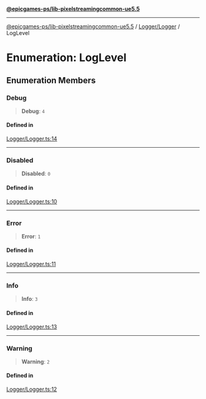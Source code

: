 [**@epicgames-ps/lib-pixelstreamingcommon-ue5.5**](../../../README.md)

***

[@epicgames-ps/lib-pixelstreamingcommon-ue5.5](../../../README.md) / [Logger/Logger](../README.md) / LogLevel

# Enumeration: LogLevel

## Enumeration Members

### Debug

> **Debug**: `4`

#### Defined in

[Logger/Logger.ts:14](https://github.com/mcottontensor/PixelStreamingInfrastructure/blob/457a0dc3b3c9a47385d92ffbc69496977cee683b/Common/src/Logger/Logger.ts#L14)

***

### Disabled

> **Disabled**: `0`

#### Defined in

[Logger/Logger.ts:10](https://github.com/mcottontensor/PixelStreamingInfrastructure/blob/457a0dc3b3c9a47385d92ffbc69496977cee683b/Common/src/Logger/Logger.ts#L10)

***

### Error

> **Error**: `1`

#### Defined in

[Logger/Logger.ts:11](https://github.com/mcottontensor/PixelStreamingInfrastructure/blob/457a0dc3b3c9a47385d92ffbc69496977cee683b/Common/src/Logger/Logger.ts#L11)

***

### Info

> **Info**: `3`

#### Defined in

[Logger/Logger.ts:13](https://github.com/mcottontensor/PixelStreamingInfrastructure/blob/457a0dc3b3c9a47385d92ffbc69496977cee683b/Common/src/Logger/Logger.ts#L13)

***

### Warning

> **Warning**: `2`

#### Defined in

[Logger/Logger.ts:12](https://github.com/mcottontensor/PixelStreamingInfrastructure/blob/457a0dc3b3c9a47385d92ffbc69496977cee683b/Common/src/Logger/Logger.ts#L12)
